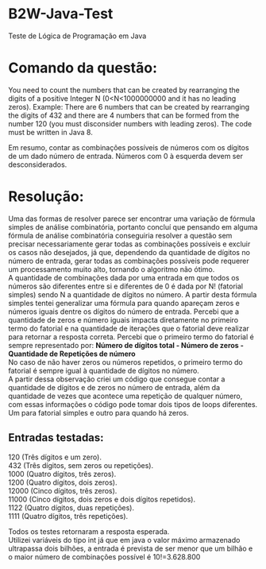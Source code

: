 # B2W-Java-Test
Teste de Lógica de Programação em Java

# Comando da questão:
You need to count the numbers that can be created by rearranging the digits of a positive Integer N (0<N<1000000000 and it has no leading zeros).
Example: There are 6 numbers that can be created by rearranging the digits of 432 and there are 4 numbers that can be formed from the number 120 (you must disconsider numbers with leading zeros).
The code must be written in Java 8.

Em resumo, contar as combinações possíveis de números com os dígitos de um dado número de entrada. Números com 0 à esquerda devem ser desconsiderados.

# Resolução:
Uma das formas de resolver parece ser encontrar uma variação de fórmula simples de análise combinatória, portanto concluí que pensando em alguma fórmula de análise combinatória conseguiria resolver a questão sem precisar necessariamente gerar todas as combinações possíveis e excluir os casos não desejados, já que, dependendo da quantidade de dígitos no número de entrada, gerar todas as combinações possíveis pode requerer um processamento muito alto, tornando o algoritmo não ótimo.   
A quantidade de combinações dada por uma entrada em que todos os números são diferentes entre si e diferentes de 0 é dada por N! (fatorial simples) sendo N a quantidade de dígitos no número. A partir desta fórmula simples tentei generalizar uma fórmula para quando apareçam zeros e números iguais dentre os dígitos do número de entrada.
Percebi que a quantidade de zeros e número iguais impacta diretamente no primeiro termo do fatorial e na quantidade de iterações que o fatorial deve realizar para retornar a resposta correta.
Percebi que o primeiro termo do fatorial é sempre representado por: **Número de dígitos total - Número de zeros - Quantidade de Repetições de número**   
No caso de não haver zeros ou números repetidos, o primeiro termo do fatorial é sempre igual à quantidade de dígitos no número.   
A partir dessa observação criei um código que consegue contar a quantidade de dígitos e de zeros no número de entrada, além da quantidade de vezes que acontece uma repetição de qualquer número, com essas informações o código pode tomar dois tipos de loops diferentes. Um para fatorial simples e outro para quando há zeros.   

## Entradas testadas:
120   (Três dígitos e um zero).   
432   (Três dígitos, sem zeros ou repetições).  
1000  (Quatro dígitos, três zeros).   
1200  (Quatro dígitos, dois zeros).   
12000 (Cinco dígitos, três zeros).   
11000 (Cinco dígitos, dois zeros e dois dígitos repetidos).   
1122  (Quatro dígitos, duas repetições).   
1111  (Quatro dígitos, três repetições).   

Todos os testes retornaram a resposta esperada.   
Utilizei variáveis do tipo int já que em java o valor máximo armazenado ultrapassa dois bilhões, a entrada é prevista de ser menor que um bilhão e o maior número de combinações possível é 10!=3.628.800
